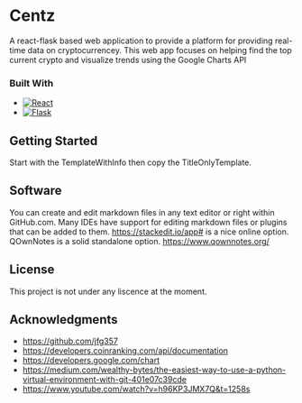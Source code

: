 # Centz

A react-flask based web application to provide a platform for providing real-time data on cryptocurrencey. This web app focuses on helping find the top current crypto and visualize trends using the Google Charts API

### Built With

- [![React][react.js]][react-url]
- [![Flask][flask]][flask-url]

## Getting Started

Start with the TemplateWithInfo then copy the TitleOnlyTemplate.

## Software

You can create and edit markdown files in any text editor or right within GitHub.com.
Many IDEs have support for editing markdown files or plugins that can be added to them.
https://stackedit.io/app# is a nice online option.
QOwnNotes is a solid standalone option. https://www.qownnotes.org/

## License

This project is not under any liscence at the moment.

## Acknowledgments

- https://github.com/jfg357
- https://developers.coinranking.com/api/documentation
- https://developers.google.com/chart
- https://medium.com/wealthy-bytes/the-easiest-way-to-use-a-python-virtual-environment-with-git-401e07c39cde
- https://www.youtube.com/watch?v=h96KP3JMX7Q&t=1258s

<!-- Markdown Links and Images -->

[react.js]: https://img.shields.io/badge/React-20232A?style=for-the-badge&logo=react&logoColor=61DAFB
[react-url]: https://reactjs.org/
[flask]: https://img.shields.io/badge/Flask-e0dede?style=for-the-badge&logo=flask&logoColor=000000
[flask-url]: https://flask.palletsprojects.com/en/2.2.x/
